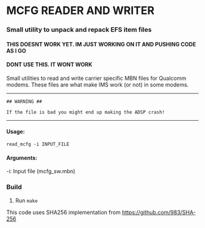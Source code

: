 # MCFG READER AND WRITER
### Small utility to unpack and repack EFS item files
#### THIS DOESNT WORK YET. IM JUST WORKING ON IT AND PUSHING CODE AS I GO
#### DONT USE THIS. IT WONT WORK

Small utilities to read and write carrier specific MBN files for Qualcomm modems.
These files are what make IMS work (or not) in some modems.

*****************************************************************************
    ## WARNING ##
                               
    If the file is bad you might end up making the ADSP crash!
*****************************************************************************

#### Usage:

`read_mcfg -i INPUT_FILE`


#### Arguments: 

  -i: Input file  (mcfg_sw.mbn)


### Build

1. Run `make`

This code uses SHA256 implementation from https://github.com/983/SHA-256
